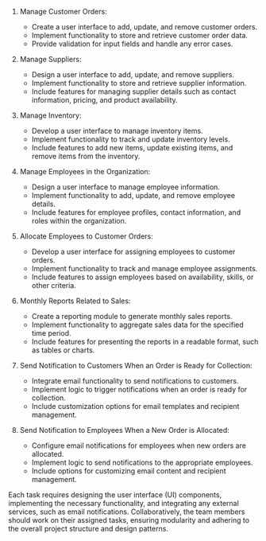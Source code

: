 1. Manage Customer Orders:
   - Create a user interface to add, update, and remove customer orders.
   - Implement functionality to store and retrieve customer order data.
   - Provide validation for input fields and handle any error cases.

2. Manage Suppliers:
   - Design a user interface to add, update, and remove suppliers.
   - Implement functionality to store and retrieve supplier information.
   - Include features for managing supplier details such as contact information, pricing, and product availability.

3. Manage Inventory:
   - Develop a user interface to manage inventory items.
   - Implement functionality to track and update inventory levels.
   - Include features to add new items, update existing items, and remove items from the inventory.

4. Manage Employees in the Organization:
   - Design a user interface to manage employee information.
   - Implement functionality to add, update, and remove employee details.
   - Include features for employee profiles, contact information, and roles within the organization.

5. Allocate Employees to Customer Orders:
   - Develop a user interface for assigning employees to customer orders.
   - Implement functionality to track and manage employee assignments.
   - Include features to assign employees based on availability, skills, or other criteria.

6. Monthly Reports Related to Sales:
   - Create a reporting module to generate monthly sales reports.
   - Implement functionality to aggregate sales data for the specified time period.
   - Include features for presenting the reports in a readable format, such as tables or charts.

7. Send Notification to Customers When an Order is Ready for Collection:
   - Integrate email functionality to send notifications to customers.
   - Implement logic to trigger notifications when an order is ready for collection.
   - Include customization options for email templates and recipient management.

8. Send Notification to Employees When a New Order is Allocated:
   - Configure email notifications for employees when new orders are allocated.
   - Implement logic to send notifications to the appropriate employees.
   - Include options for customizing email content and recipient management.

Each task requires designing the user interface (UI) components, implementing the necessary functionality, and integrating any external services, such as email notifications. Collaboratively, the team members should work on their assigned tasks, ensuring modularity and adhering to the overall project structure and design patterns.